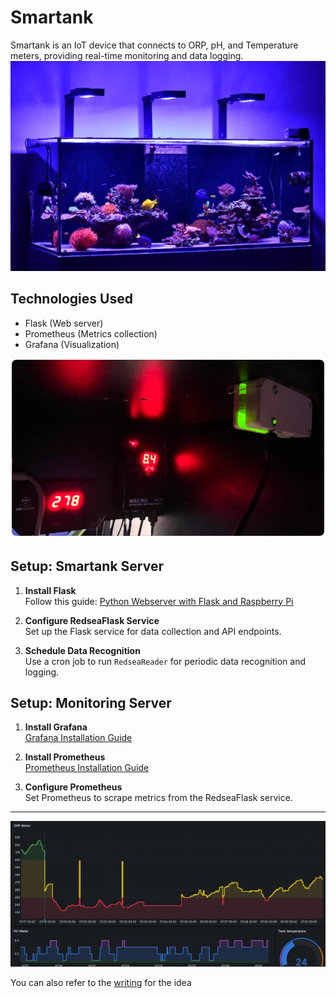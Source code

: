 # Smartank

Smartank is an IoT device that connects to ORP, pH, and Temperature meters, providing real-time monitoring and data logging.
![](images/reeftank.webp)

## Technologies Used

- Flask (Web server)
- Prometheus (Metrics collection)
- Grafana (Visualization)


![](images/orp.webp)

## Setup: Smartank Server

1. **Install Flask**  
   Follow this guide: [Python Webserver with Flask and Raspberry Pi](https://towardsdatascience.com/python-webserver-with-flask-and-raspberry-pi-398423cc6f5d)

2. **Configure RedseaFlask Service**  
   Set up the Flask service for data collection and API endpoints.

3. **Schedule Data Recognition**  
   Use a cron job to run `RedseaReader` for periodic data recognition and logging.

## Setup: Monitoring Server

1. **Install Grafana**  
   [Grafana Installation Guide](https://grafana.com/tutorials/install-grafana-on-raspberry-pi/)

2. **Install Prometheus**  
   [Prometheus Installation Guide](http://www.d3noob.org/2020/02/installing-prometheus-and-grafana-on.html)

3. **Configure Prometheus**  
   Set Prometheus to scrape metrics from the RedseaFlask service.

---
![](images/gra.webp)

You can also refer to the [writing](https://www.mitang.me/meter-reader/) for the idea
